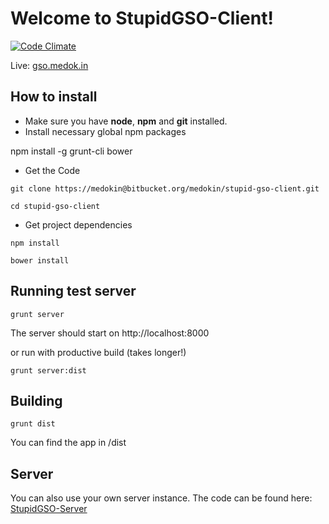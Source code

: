 Welcome to StupidGSO-Client!
====================

[![Code Climate](https://codeclimate.com/github/medokin/stupid-gso-client.png)](https://codeclimate.com/github/medokin/stupid-gso-client)

Live: [gso.medok.in][2]

How to install
---------

- Make sure you have **node**, **npm** and **git** installed.
- Install necessary global npm packages

npm install -g grunt-cli bower

- Get the Code

```
git clone https://medokin@bitbucket.org/medokin/stupid-gso-client.git

cd stupid-gso-client
```

- Get project dependencies

```
npm install

bower install
```

Running test server
---------
```
grunt server
```
The server should start on http://localhost:8000

or run with productive build (takes longer!)

```
grunt server:dist
```


Building
---------
```
grunt dist
```
You can find the app in /dist

Server
---------
You can also use your own server instance. The code can be found here: [StupidGSO-Server][1]



  [1]: https://github.com/medokin/stupid-gso-server
  [2]: http://gso.medok.in
